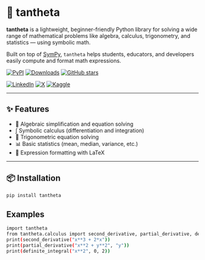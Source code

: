 # 🧮 tantheta

**tantheta** is a lightweight, beginner-friendly Python library for solving a wide range of mathematical problems like algebra, calculus, trigonometry, and statistics — using symbolic math.

Built on top of [SymPy](https://www.sympy.org/), `tantheta` helps students, educators, and developers easily compute and format math expressions.

[![PyPI](https://img.shields.io/pypi/v/tantheta.svg?style=flat&color=blue)](https://pypi.org/project/tantheta/)
[![Downloads](https://static.pepy.tech/badge/tantheta)](https://pepy.tech/project/tantheta)
[![GitHub stars](https://img.shields.io/github/stars/ayushparwal/tantheta?style=flat&logo=github)](https://github.com/ayushparwal/tantheta/stargazers)

[![LinkedIn](https://img.shields.io/badge/LinkedIn-%230077B5.svg?style=flat&logo=linkedin&logoColor=white)](https://www.linkedin.com/in/ayush-parwal-797a79255/)
[![X](https://img.shields.io/badge/X-%23000000.svg?style=flat&logo=X&logoColor=white)](https://x.com/ayushparwal2004)
[![Kaggle](https://img.shields.io/badge/Kaggle-%2312100E.svg?style=flat&logo=kaggle&logoColor=white)](https://kaggle.com/ayushparwal)


---

## ✨ Features

- 🔢 Algebraic simplification and equation solving
- ∫ Symbolic calculus (differentiation and integration)
- 📐 Trigonometric equation solving
- 📊 Basic statistics (mean, median, variance, etc.)
- 🧠 Expression formatting with LaTeX

---

## 📦 Installation

```bash
pip install tantheta
```


## Examples 

```bash
import tantheta
from tantheta.calculus import second_derivative, partial_derivative, definite_integral
print(second_derivative("x**3 + 2*x"))
print(partial_derivative("x**2 + y**2", "y"))
print(definite_integral("x**2", 0, 2))
```

